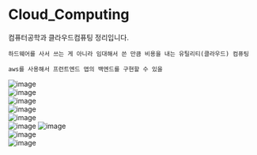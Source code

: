 # Cloud_Computing
컴퓨터공학과 클라우드컴퓨팅 정리입니다.
```
하드웨어를 사서 쓰는 게 아니라 임대해서 쓴 만큼 비용을 내는 유틸리티(클라우드) 컴퓨팅

aws를 사용해서 프런트엔드 앱의 백엔드를 구현할 수 있을 

```
![image](https://user-images.githubusercontent.com/58906858/222406453-66464324-ff97-4c87-af19-395645ea4ef5.png)         
![image](https://user-images.githubusercontent.com/58906858/222408060-2f926ee9-583d-4473-a8ee-3861cdd98b5f.png)      
![image](https://user-images.githubusercontent.com/58906858/222409589-9c067e68-727c-4121-bea3-232097596fcc.png)      
![image](https://user-images.githubusercontent.com/58906858/222410544-a778da11-1ef2-42da-8b2e-8755971212a3.png)   
![image](https://user-images.githubusercontent.com/58906858/222413885-af3ddd39-160a-432c-a17b-ab7a0956c19f.png)   
![image](https://user-images.githubusercontent.com/58906858/222414362-c5c8cb0f-4842-4962-883c-2613b066b965.png)
![image](https://user-images.githubusercontent.com/58906858/222414705-5329bd5d-8547-4778-9da4-19e4a5ba42fe.png)   
![image](https://user-images.githubusercontent.com/58906858/222415003-66ca4e86-72f9-480b-b444-7b5bcd42161f.png)   
![image](https://user-images.githubusercontent.com/58906858/222415544-7ded165f-7f6b-4c71-8dd8-fbee96f4dfb6.png)

